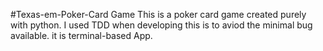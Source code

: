 #Texas-em-Poker-Card Game 
This is a poker card game created purely with python. I used TDD when developing this is to aviod the minimal bug available. it is terminal-based App.

